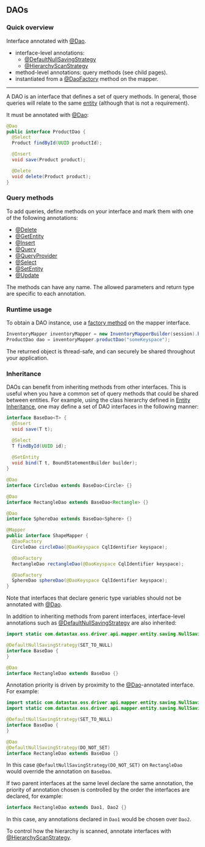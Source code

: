 <!--
Licensed to the Apache Software Foundation (ASF) under one
or more contributor license agreements.  See the NOTICE file
distributed with this work for additional information
regarding copyright ownership.  The ASF licenses this file
to you under the Apache License, Version 2.0 (the
"License"); you may not use this file except in compliance
with the License.  You may obtain a copy of the License at

  http://www.apache.org/licenses/LICENSE-2.0

Unless required by applicable law or agreed to in writing,
software distributed under the License is distributed on an
"AS IS" BASIS, WITHOUT WARRANTIES OR CONDITIONS OF ANY
KIND, either express or implied.  See the License for the
specific language governing permissions and limitations
under the License.
-->

## DAOs

### Quick overview

Interface annotated with [@Dao].

* interface-level annotations:
  * [@DefaultNullSavingStrategy]
  * [@HierarchyScanStrategy]
* method-level annotations: query methods (see child pages).
* instantiated from a [@DaoFactory] method on the mapper.

-----

A DAO is an interface that defines a set of query methods. In general, those queries will relate to
the same [entity](../entities/) (although that is not a requirement).

It must be annotated with [@Dao]:

```java
@Dao
public interface ProductDao {
  @Select
  Product findById(UUID productId);

  @Insert
  void save(Product product);

  @Delete
  void delete(Product product);
}
```

### Query methods

To add queries, define methods on your interface and mark them with one of the following
annotations:

* [@Delete](delete/)
* [@GetEntity](getentity/)
* [@Insert](insert/)
* [@Query](query/)
* [@QueryProvider](queryprovider/)
* [@Select](select/)
* [@SetEntity](setentity/)
* [@Update](update/)

The methods can have any name. The allowed parameters and return type are specific to each
annotation.

### Runtime usage

To obtain a DAO instance, use a [factory method](../mapper/#dao-factory-methods) on the mapper
interface.

```java
InventoryMapper inventoryMapper = new InventoryMapperBuilder(session).build();
ProductDao dao = inventoryMapper.productDao("someKeyspace");
```

The returned object is thread-safe, and can securely be shared throughout your application.

### Inheritance

DAOs can benefit from inheriting methods from other interfaces.  This is useful when you
have a common set of query methods that could be shared between entities. For example, using the
class hierarchy defined in [Entity Inheritance], one may define a set of DAO interfaces in the 
following manner:

```java
interface BaseDao<T> {
  @Insert
  void save(T t);

  @Select
  T findById(UUID id);
  
  @SetEntity
  void bind(T t, BoundStatementBuilder builder);
}

@Dao
interface CircleDao extends BaseDao<Circle> {}

@Dao
interface RectangleDao extends BaseDao<Rectangle> {}

@Dao
interface SphereDao extends BaseDao<Sphere> {}

@Mapper
public interface ShapeMapper {
  @DaoFactory
  CircleDao circleDao(@DaoKeyspace CqlIdentifier keyspace);

  @DaoFactory
  RectangleDao rectangleDao(@DaoKeyspace CqlIdentifier keyspace);

  @DaoFactory
  SphereDao sphereDao(@DaoKeyspace CqlIdentifier keyspace);
}
```

Note that interfaces that declare generic type variables should not be annotated with
[@Dao].

In addition to inheriting methods from parent interfaces, interface-level annotations such as
[@DefaultNullSavingStrategy] are also inherited:

```java
import static com.datastax.oss.driver.api.mapper.entity.saving.NullSavingStrategy.SET_TO_NULL;

@DefaultNullSavingStrategy(SET_TO_NULL)
interface BaseDao {
}

@Dao
interface RectangleDao extends BaseDao {}
```

Annotation priority is driven by proximity to the [@Dao]-annotated interface.  For example:

```java
import static com.datastax.oss.driver.api.mapper.entity.saving.NullSavingStrategy.SET_TO_NULL;
import static com.datastax.oss.driver.api.mapper.entity.saving.NullSavingStrategy.DO_NOT_SET;

@DefaultNullSavingStrategy(SET_TO_NULL)
interface BaseDao {
}

@Dao
@DefaultNullSavingStrategy(DO_NOT_SET)
interface RectangleDao extends BaseDao {}
```

In this case `@DefaultNullSavingStrategy(DO_NOT_SET)` on `RectangleDao` would override the 
annotation on `BaseDao`.

If two parent interfaces at the same level declare the same annotation, the priority of annotation 
chosen is controlled by the order the interfaces are declared, for example:

```java
interface RectangleDao extends Dao1, Dao2 {}
```

In this case, any annotations declared in `Dao1` would be chosen over `Dao2`.

To control how the hierarchy is scanned, annotate interfaces with [@HierarchyScanStrategy].

[@Dao]: https://docs.datastax.com/en/drivers/java/4.3/com/datastax/oss/driver/api/mapper/annotations/Dao.html
[@DaoFactory]:   https://docs.datastax.com/en/drivers/java/4.3/com/datastax/oss/driver/api/mapper/annotations/DaoFactory.html
[@DefaultNullSavingStrategy]: https://docs.datastax.com/en/drivers/java/4.3/com/datastax/oss/driver/api/mapper/annotations/DefaultNullSavingStrategy.html
[@HierarchyScanStrategy]: https://docs.datastax.com/en/drivers/java/4.3/com/datastax/oss/driver/api/mapper/annotations/HierarchyScanStrategy.html
[Entity Inheritance]: ../entities/#inheritance
